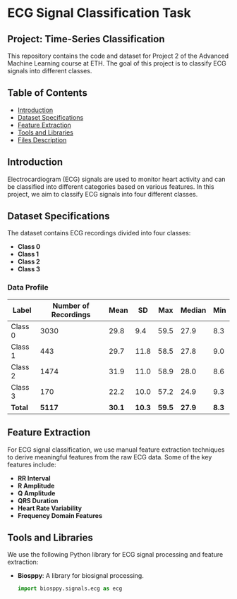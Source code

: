 # ECG Signal Classification Task

## Project: Time-Series Classification

This repository contains the code and dataset for Project 2 of the Advanced Machine Learning course at ETH. The goal of this project is to classify ECG signals into different classes.

## Table of Contents
- [Introduction](#introduction)
- [Dataset Specifications](#dataset-specifications)
- [Feature Extraction](#feature-extraction)
- [Tools and Libraries](#tools-and-libraries)
- [Files Description](#files-description)

## Introduction

Electrocardiogram (ECG) signals are used to monitor heart activity and can be classified into different categories based on various features. In this project, we aim to classify ECG signals into four different classes.

## Dataset Specifications

The dataset contains ECG recordings divided into four classes:

- **Class 0**
- **Class 1**
- **Class 2**
- **Class 3**

### Data Profile

| Label   | Number of Recordings | Mean | SD  | Max  | Median | Min  |
|---------|----------------------|------|-----|------|-----|------|
| Class 0 | 3030                 | 29.8            | 9.4  | 59.5| 27.9 | 8.3    |
| Class 1 | 443                  | 29.7            | 11.8 | 58.5| 27.8 | 9.0    |
| Class 2 | 1474                 | 31.9            | 11.0 | 58.9| 28.0 | 8.6    |
| Class 3 | 170                  | 22.2            | 10.0 | 57.2| 24.9 | 9.3    |
| **Total** | **5117**             | **30.1**         | **10.3** | **59.5** | **27.9** | **8.3** |

## Feature Extraction

For ECG signal classification, we use manual feature extraction techniques to derive meaningful features from the raw ECG data. Some of the key features include:

- **RR Interval**
- **R Amplitude**
- **Q Amplitude**
- **QRS Duration**
- **Heart Rate Variability**
- **Frequency Domain Features**

## Tools and Libraries

We use the following Python library for ECG signal processing and feature extraction:

- **Biosppy**: A library for biosignal processing.
  ```python
  import biosppy.signals.ecg as ecg 
  ```
